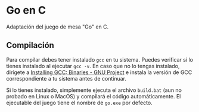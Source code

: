 # Go en C

Adaptación del juego de mesa "Go" en C.

## Compilación

Para compilar debes tener instalado `gcc` en tu sistema. Puedes verificar si lo tienes instalado al ejecutar `gcc -v`. En caso que no lo tengas instalado, dirígete a [Installing GCC: Binaries - GNU Project](https://gcc.gnu.org/install/binaries.html) e instala la versión de GCC correspondiente a tu sistema antes de continuar.

Si lo tienes instalado, simplemente ejecuta el archivo `build.bat` (aun no probado en Linux o MacOS) y compilará el código automáticamente. El ejecutable del juego tiene el nombre de `go.exe` por defecto.
